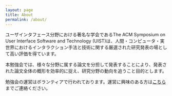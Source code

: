 ```yaml
---
layout: page
title: About
permalink: /about/
---
```


ユーザインタフェース分野における著名な学会であるThe ACM Symposium on User Interface Software and Technology (UIST)は、人間・コンピュータ・実世界におけるインタラクション手法と技術に関する厳選された研究発表の場として高い評価を得ています。

本勉強会では、様々な分野に属する論文を分担して発表することにより、発表された論文全体の概形を効率的に捉え、研究分野の動向を追うこと目的とします。 

勉強会の運営はボランティアで行われております。運営に興味のある方は[こちら](akira.matsuda.ut@gmail.com)までご連絡ください。